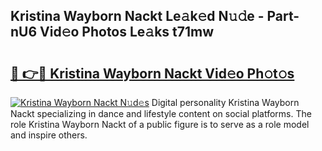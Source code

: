 ## Kristina Wayborn Nackt Le𝚊k𝚎d N𝚞𝚍e - Part-nU6 Vid𝚎o Photos Le𝚊ks t71mw

# <h2><a href="http://fb75kd.evod.top/?m=Kristina+Wayborn+Nackt">🔗 👉🔴 Kristina Wayborn Nackt Vid𝚎o Ph𝚘t𝚘s</a></h2>

[![Kristina Wayborn Nackt N𝚞d𝚎s](https://i.imgur.com/8V9OHl7.gif)](http://fb75kd.evod.top/?m=Kristina+Wayborn+Nackt)
Digital personality Kristina Wayborn Nackt specializing in dance and lifestyle content on social platforms. The role Kristina Wayborn Nackt of a public figure is to serve as a role model and inspire others. 

